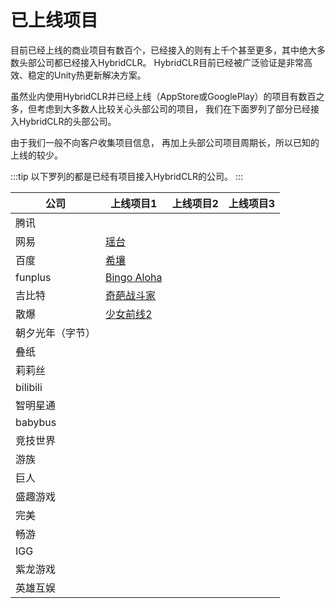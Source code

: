 # 已上线项目
目前已经上线的商业项目有数百个，已经接入的则有上千个甚至更多，其中绝大多数头部公司都已经接入HybridCLR。 HybridCLR目前已经被广泛验证是非常高效、稳定的Unity热更新解决方案。

虽然业内使用HybridCLR并已经上线（AppStore或GooglePlay）的项目有数百之多，但考虑到大多数人比较关心头部公司的项目， 我们在下面罗列了部分已经接入HybridCLR的头部公司。

由于我们一般不向客户收集项目信息， 再加上头部公司项目周期长，所以已知的上线的较少。

:::tip
以下罗列的都是已经有项目接入HybridCLR的公司。
:::

|公司|上线项目1|上线项目2|上线项目3|
|-|-|-|-|
|腾讯||||
|网易|[瑶台](https://yaotai.163.com/)|||
|百度|[希壤](https://vr.baidu.com/product/xirang)|||
|funplus|[Bingo Aloha](https://play.google.com/store/apps/details?id=com.gm11.bingocraze&hl=en_US)|||
|吉比特|[奇葩战斗家](https://apps.apple.com/cn/app/%E5%A5%87%E8%91%A9%E6%88%98%E6%96%97%E5%AE%B6/id1434798394)|||
|散爆|[少女前线2](https://gf2.sunborngame.com/index)|||
|朝夕光年（字节）||||
|叠纸| |||
|莉莉丝||||
|bilibili||||
|智明星通||||
|babybus||||
|竞技世界||||
|游族||||
|巨人||||
|盛趣游戏||||
|完美||||
|畅游||||
|IGG||||
|紫龙游戏||||
|英雄互娱||||



